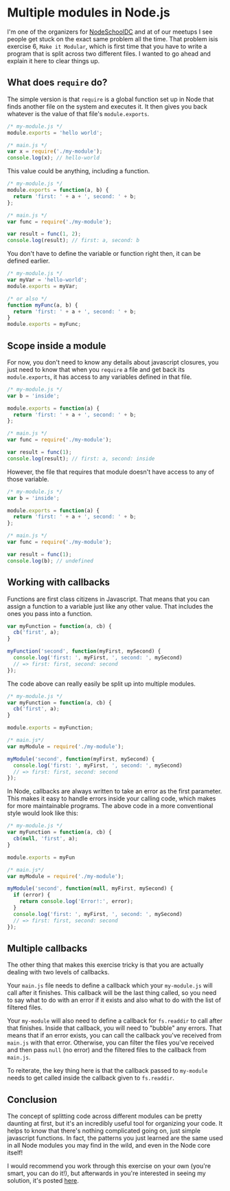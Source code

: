 # Multiple modules in Node.js

I'm one of the organizers for [NodeSchoolDC](http://nodeschool.io/washingtondc/)
and at of our meetups I see people get stuck on the exact same problem all the
time. That problem isis exercise 6, `Make it Modular`, which is first time
that you have to write a program that is split across two different files. I
wanted to go ahead and explain it here to clear things up.

## What does `require` do?

The simple version is that `require` is a global function set up in Node that
finds another file on the system and executes it. It then gives you back
whatever is the value of that file's `module.exports`.

```javascript
/* my-module.js */
module.exports = 'hello world';

/* main.js */
var x = require('./my-module');
console.log(x); // hello-world
```

This value could be anything, including a function.

```javascript
/* my-module.js */
module.exports = function(a, b) {
  return 'first: ' + a + ', second: ' + b;
};

/* main.js */
var func = require('./my-module');

var result = func(1, 2);
console.log(result); // first: a, second: b
```

You don't have to define the variable or function right then, it can be defined
earlier.

```javascript
/* my-module.js */
var myVar = 'hello-world';
module.exports = myVar;

/* or also */
function myFunc(a, b) {
  return 'first: ' + a + ', second: ' + b;
}
module.exports = myFunc;
```

## Scope inside a module

For now, you don't need to know any details about javascript closures, you just
need to know that when you `require` a file and get back its `module.exports`,
it has access to any variables defined in that file.

```javascript
/* my-module.js */
var b = 'inside';

module.exports = function(a) {
  return 'first: ' + a + ', second: ' + b;
};

/* main.js */
var func = require('./my-module');

var result = func(1);
console.log(result); // first: a, second: inside
```

However, the file that requires that module doesn't have access to any of those
variable.

```javascript
/* my-module.js */
var b = 'inside';

module.exports = function(a) {
  return 'first: ' + a + ', second: ' + b;
};

/* main.js */
var func = require('./my-module');

var result = func(1);
console.log(b); // undefined
```

## Working with callbacks

Functions are first class citizens in Javascript. That means that you can assign
a function to a variable just like any other value. That includes the ones you
pass into a function.

```javascript
var myFunction = function(a, cb) {
  cb('first', a);
}

myFunction('second', function(myFirst, mySecond) {
  console.log('first: ', myFirst, ', second: ', mySecond)
  // => first: first, second: second
});
```

The code above can really easily be split up into multiple modules.

```javascript
/* my-module.js */
var myFunction = function(a, cb) {
  cb('first', a);
}

module.exports = myFunction;

/* main.js*/
var myModule = require('./my-module');

myModule('second', function(myFirst, mySecond) {
  console.log('first: ', myFirst, ', second: ', mySecond)
  // => first: first, second: second
});
```

In Node, callbacks are always written to take an error as the first parameter.
This makes it easy to handle errors inside your calling code, which makes for
more maintainable programs. The above code in a more conventional style would
look like this:

```javascript
/* my-module.js */
var myFunction = function(a, cb) {
  cb(null, 'first', a);
}

module.exports = myFun

/* main.js*/
var myModule = require('./my-module');

myModule('second', function(null, myFirst, mySecond) {
  if (error) {
    return console.log('Error!:', error);
  }
  console.log('first: ', myFirst, ', second: ', mySecond)
  // => first: first, second: second
});
```

## Multiple callbacks

The other thing that makes this exercise tricky is that you are actually dealing
with two levels of callbacks.

Your `main.js` file needs to define a callback which your `my-module.js` will
call after it finishes. This callback will be the last thing called, so you
need to say what to do with an error if it exists and also what to do with the
list of filtered files.

Your `my-module` will also need to define a callback for `fs.readdir` to call
after that finishes. Inside that callback, you will need to "bubble" any errors.
That means that if an error exists, you can call the callback you've received
from `main.js` with that error. Otherwise, you can filter the files you've
received and then pass `null` (no error) and the filtered files to the callback
from `main.js`.

To reiterate, the key thing here is that the callback passed to `my-module`
needs to get called inside the callback given to `fs.readdir`.

## Conclusion

The concept of splitting code across different modules can be pretty daunting at
first, but it's an incredibly useful tool for organizing your code. It helps to
know that there's nothing complicated going on, just simple javascript
functions. In fact, the patterns you just learned are the same used in all
Node modules you may find in the wild, and even in the Node core itself!

I would recommend you work through this exercise on your own (you're smart, you
can do it!), but afterwards in you're interested in seeing my solution, it's
posted [here](https://gist.github.com/JuanCaicedo/5d45403382d998508239ea6fb6837d13).
